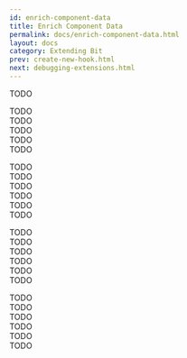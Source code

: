 ```yaml
---
id: enrich-component-data
title: Enrich Component Data
permalink: docs/enrich-component-data.html
layout: docs
category: Extending Bit
prev: create-new-hook.html
next: debugging-extensions.html
---
```



TODO  



TODO  
TODO  
TODO  
TODO  
TODO  

TODO  
TODO  
TODO  
TODO  
TODO  
TODO  

TODO  
TODO  
TODO  
TODO  
TODO  
TODO  

TODO  
TODO  
TODO  
TODO   
TODO  
TODO  